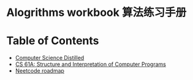 # Alogrithms workbook 算法练习手册

Table of Contents
=================

* [Computer Science Distilled](ComputerScienceDistilled)
* [CS 61A: Structure and Interpretation of Computer Programs](cs61a)
* [Neetcode roadmap](roadmap)
